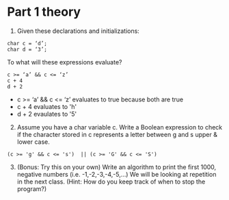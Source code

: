 # Part 1 theory
1. Given these declarations and initializations:
```
char c = ‘d’;
char d = ‘3’;
```
To what will these expressions evaluate?
```
c >= ‘a’ && c <= ‘z’     
c + 4
d + 2
```
* c >= ‘a’ && c <= ‘z’      evaluates to true because both are true
* c + 4                     evaluates to 'h'  
* d + 2                     evaulates to '5'

2.	Assume you have a char variable c. Write a Boolean expression to check if the character stored in c represents a letter between g and s upper & lower case. 
```
(c >= 'g' && c <= 's')  || (c >= 'G' && c <= 'S') 
```
3.	(Bonus: Try this on your own) Write an algorithm to print the first 1000, negative numbers (i.e. -1,-2,-3,-4,-5,…) We will be looking at repetition in the next class. (Hint: How do you keep track of when to stop the program?)
